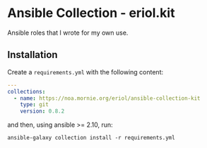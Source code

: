# Ansible Collection - eriol.kit

Ansible roles that I wrote for my own use.

## Installation

Create a `requirements.yml` with the following content:

```yaml
---
collections:
  - name: https://noa.mornie.org/eriol/ansible-collection-kit
    type: git
    version: 0.8.2
```

and then, using ansible >= 2.10, run:

```
ansible-galaxy collection install -r requirements.yml
```
